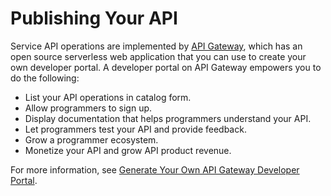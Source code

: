 # Publishing Your API<a name="cloud-canvas-cgf-service-api-publishing-api-gateway"></a>

Service API operations are implemented by [API Gateway](https://aws.amazon.com/api-gateway/), which has an open source serverless web application that you can use to create your own developer portal\. A developer portal on API Gateway empowers you to do the following:
+ List your API operations in catalog form\.
+ Allow programmers to sign up\.
+ Display documentation that helps programmers understand your API\.
+ Let programmers test your API and provide feedback\.
+ Grow a programmer ecosystem\.
+ Monetize your API and grow API product revenue\.

For more information, see [Generate Your Own API Gateway Developer Portal](https://aws.amazon.com/blogs/compute/generate-your-own-api-gateway-developer-portal/)\.